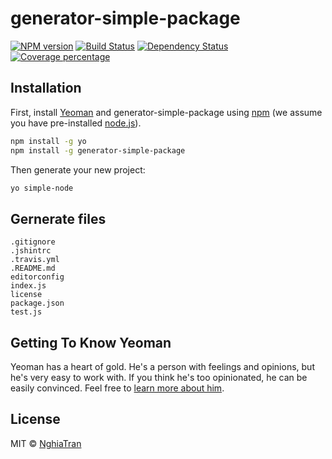 # generator-simple-package 

[![NPM version][npm-image]][npm-url] [![Build Status][travis-image]][travis-url] [![Dependency Status][daviddm-image]][daviddm-url] [![Coverage percentage][coveralls-image]][coveralls-url]
> 

## Installation

First, install [Yeoman](http://yeoman.io) and generator-simple-package using [npm](https://www.npmjs.com/) (we assume you have pre-installed [node.js](https://nodejs.org/)).

```bash
npm install -g yo
npm install -g generator-simple-package
```

Then generate your new project:

```bash
yo simple-node
```

## Gernerate files

```
.gitignore
.jshintrc
.travis.yml
.README.md
editorconfig
index.js
license
package.json
test.js
```

## Getting To Know Yeoman

Yeoman has a heart of gold. He&#39;s a person with feelings and opinions, but he&#39;s very easy to work with. If you think he&#39;s too opinionated, he can be easily convinced. Feel free to [learn more about him](http://yeoman.io/).

## License

MIT © [NghiaTran]()


[npm-image]: https://badge.fury.io/js/generator-simple-package.svg
[npm-url]: https://npmjs.org/package/generator-simple-package
[travis-image]: https://travis-ci.org/nghiattran/generator-simple-package.svg?branch=master
[travis-url]: https://travis-ci.org/nghiattran/generator-simple-package
[daviddm-image]: https://david-dm.org/nghiattran/generator-simple-package.svg?theme=shields.io
[daviddm-url]: https://david-dm.org/nghiattran/generator-simple-package
[coveralls-image]: https://coveralls.io/repos/nghiattran/generator-simple-package/badge.svg
[coveralls-url]: https://coveralls.io/r/nghiattran/generator-simple-package
